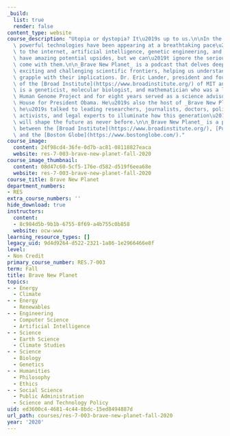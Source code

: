 ```yaml
---
_build:
  list: true
  render: false
content_type: website
course_description: "Utopia or dystopia? It\u2019s up to us.\n\nIn the 21st century,\
  \ powerful technologies have been appearing at a breathtaking pace\u2014related\
  \ to the internet, artificial intelligence, genetic engineering, and more. They\
  \ have amazing potential upsides, but we can\u2019t ignore the serious risks that\
  \ come with them.\n\n_Brave New Planet_ is a podcast that delves deep into the most\
  \ exciting and challenging scientific frontiers, helping us understand them and\
  \ grapple with their implications. Dr. Eric Lander, president and founding director\
  \ of the [Broad Institute](https://www.broadinstitute.org/) of MIT and Harvard,\
  \ is a geneticist, molecular biologist, and mathematician who was a leader of the\
  \ Human Genome Project and for eight years served as a science advisor to the White\
  \ House for President Obama. He\u2019s also the host of _Brave New Planet_, and\
  \ he\u2019s talked to leading researchers, journalists, doctors, policy makers,\
  \ activists, and legal experts to illuminate how this generation\u2019s choices\
  \ will shape the future as never before.\n\n_Brave New Planet_ is a partnership\
  \ between the [Broad Institute](https://www.broadinstitute.org/), [Pushkin Industries](https://www.pushkin.fm/),\
  \ and the [Boston Globe](https://www.bostonglobe.com/)."
course_image:
  content: 24f98cd4-36fe-0d7b-ac81-08118827eaca
  website: res-7-003-brave-new-planet-fall-2020
course_image_thumbnail:
  content: 08d47c60-5cf5-176e-d582-d519f6eea68e
  website: res-7-003-brave-new-planet-fall-2020
course_title: Brave New Planet
department_numbers:
- RES
extra_course_numbers: ''
hide_download: true
instructors:
  content:
  - 8c984d5b-9b1b-6755-8f69-a4b755c0b858
  website: ocw-www
learning_resource_types: []
legacy_uid: 9d4d9264-d522-2321-1a86-1e2966466e8f
level:
- Non Credit
primary_course_number: RES.7-003
term: Fall
title: Brave New Planet
topics:
- - Energy
  - Climate
- - Energy
  - Renewables
- - Engineering
  - Computer Science
  - Artificial Intelligence
- - Science
  - Earth Science
  - Climate Studies
- - Science
  - Biology
  - Genetics
- - Humanities
  - Philosophy
  - Ethics
- - Social Science
  - Public Administration
  - Science and Technology Policy
uid: ed3600c4-4681-4c44-8bdc-15ed8494887d
url_path: courses/res-7-003-brave-new-planet-fall-2020
year: '2020'
---
```

